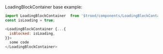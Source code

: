 LoadingBlockContainer base example:

```js
import LoadingBlockContainer  from '$trood/components/LoadingBlockContainer';
const isLoading = true;

<LoadingBlockContainer {...{
  isBlocked: isLoading,
}}>
  some code
</LoadingBlockContainer>
```
